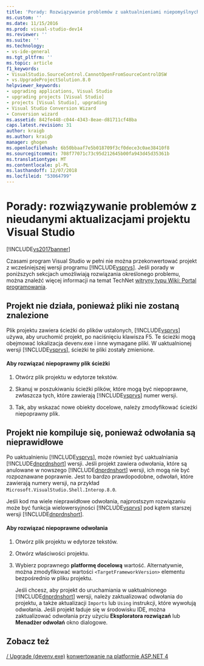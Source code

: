 ```yaml
---
title: 'Porady: Rozwiązywanie problemów z uaktualnieniami niepomyślnych projektu | Dokumentacja firmy Microsoft'
ms.custom: ''
ms.date: 11/15/2016
ms.prod: visual-studio-dev14
ms.reviewer: ''
ms.suite: ''
ms.technology:
- vs-ide-general
ms.tgt_pltfrm: ''
ms.topic: article
f1_keywords:
- VisualStudio.SourceControl.CannotOpenFromSourceControlDSW
- vs.UpgradeProjectSolution.8.0
helpviewer_keywords:
- upgrading applications, Visual Studio
- upgrading projects [Visual Studio]
- projects [Visual Studio], upgrading
- Visual Studio Conversion Wizard
- Conversion wizard
ms.assetid: 842fe448-c044-4343-8eae-d81711cf48ba
caps.latest.revision: 31
author: kraigb
ms.author: kraigb
manager: ghogen
ms.openlocfilehash: 6b50bbaaf7e5b018709f3cf0dece3c0ae38410f8
ms.sourcegitcommit: 708f77071c73c95d212645b00fa943d45d35361b
ms.translationtype: MT
ms.contentlocale: pl-PL
ms.lasthandoff: 12/07/2018
ms.locfileid: "53064799"
---
```

# <a name="how-to-troubleshoot-unsuccessful-visual-studio-project-upgrades"></a>Porady: rozwiązywanie problemów z nieudanymi aktualizacjami projektu Visual Studio
[!INCLUDE[vs2017banner](../includes/vs2017banner.md)]

Czasami program Visual Studio w pełni nie można przekonwertować projekt z wcześniejszej wersji programu [!INCLUDE[vsprvs](../includes/vsprvs-md.md)]. Jeśli porady w poniższych sekcjach umożliwiają rozwiązania określonego problemu, można znaleźć więcej informacji na temat TechNet [witryny typu Wiki: Portal programowania](http://go.microsoft.com/fwlink/?LinkId=254808).

## <a name="the-project-does-not-run-because-files-are-not-found"></a>Projekt nie działa, ponieważ pliki nie zostaną znalezione
 Plik projektu zawiera ścieżki do plików ustalonych, [!INCLUDE[vsprvs](../includes/vsprvs-md.md)] używa, aby uruchomić projekt, po naciśnięciu klawisza F5. Te ścieżki mogą obejmować lokalizacja devenv.exe i inne wymagane pliki. W uaktualnionej wersji [!INCLUDE[vsprvs](../includes/vsprvs-md.md)], ścieżki te pliki zostały zmienione.

#### <a name="to-resolve-incorrect-file-paths"></a>Aby rozwiązać niepoprawny plik ścieżki

1.  Otwórz plik projektu w edytorze tekstów.

2.  Skanuj w poszukiwaniu ścieżki plików, które mogą być niepoprawne, zwłaszcza tych, które zawierają [!INCLUDE[vsprvs](../includes/vsprvs-md.md)] numer wersji.

3.  Tak, aby wskazać nowe obiekty docelowe, należy zmodyfikować ścieżki niepoprawny plik.

## <a name="the-project-does-not-build-because-references-are-not-valid"></a>Projekt nie kompiluje się, ponieważ odwołania są nieprawidłowe
 Po uaktualnieniu [!INCLUDE[vsprvs](../includes/vsprvs-md.md)], może również być uaktualniania [!INCLUDE[dnprdnshort](../includes/dnprdnshort-md.md)] wersji. Jeśli projekt zawiera odwołania, które są anulowane w nowszego [!INCLUDE[dnprdnshort](../includes/dnprdnshort-md.md)] wersji, ich mogą nie być rozpoznawane poprawnie. Jest to bardzo prawdopodobne, odwołań, które zawierają numery wersji, na przykład `Microsoft.VisualStudio.Shell.Interop.8.0`.

 Jeśli kod ma wiele nieprawidłowe odwołania, najprostszym rozwiązaniu może być funkcja wielowersyjności [!INCLUDE[vsprvs](../includes/vsprvs-md.md)] pod kątem starszej wersji [!INCLUDE[dnprdnshort](../includes/dnprdnshort-md.md)].

#### <a name="to-resolve-incorrect-references"></a>Aby rozwiązać niepoprawne odwołania

1. Otwórz plik projektu w edytorze tekstów.

2. Otwórz właściwości projektu.

3. Wybierz poprawnego **platformę docelową** wartość. Alternatywnie, można zmodyfikować wartości `<TargetFrameworkVersion>` elementu bezpośrednio w pliku projektu.

   Jeśli chcesz, aby projekt do uruchamiania w uaktualnionego [!INCLUDE[dnprdnshort](../includes/dnprdnshort-md.md)] wersji, należy zaktualizować odwołania do projektu, a także aktualizacji `Imports` lub `Using` instrukcji, które wywołują odwołania. Jeśli projekt ładuje się w środowisku IDE, można zaktualizować odwołania przy użyciu **Eksploratora rozwiązań** lub **Menadżer odwołań** okno dialogowe.

## <a name="see-also"></a>Zobacz też
 [/ Upgrade (devenv.exe)](../ide/reference/upgrade-devenv-exe.md) [konwertowanie na platformie ASP.NET 4](http://msdn.microsoft.com/library/790147c6-36c1-41b5-a52d-30b9ccd2bd10)
